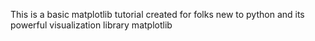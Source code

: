 This is a basic matplotlib tutorial created for folks new to python and its powerful visualization library matplotlib
